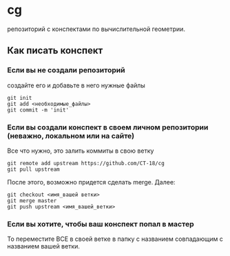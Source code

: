 # cg
репозиторий с конспектами по вычислительной геометрии.

## Как писать конспект
### Если вы не создали репозиторий
создайте его и добавьте в него нужные файлы

    git init
    git add <необходимые_файлы>
    git commit -m 'init'
### Если вы создали конспект в своем личном репозитории (неважно, локальном или на сайте)
Все что нужно, это залить коммиты в свою ветку
    
    git remote add upstream https://github.com/CT-18/cg
    git pull upstream

После этого, возможно придется сделать merge. Далее:

    git checkout <имя_вашей ветки>
    git merge master
    git push upstream <имя_вашей_ветки>

### Если вы хотите, чтобы ваш конспект попал в мастер
То переместите ВСЕ в своей ветке в папку с названием совпадающим с названием вашей ветки.
